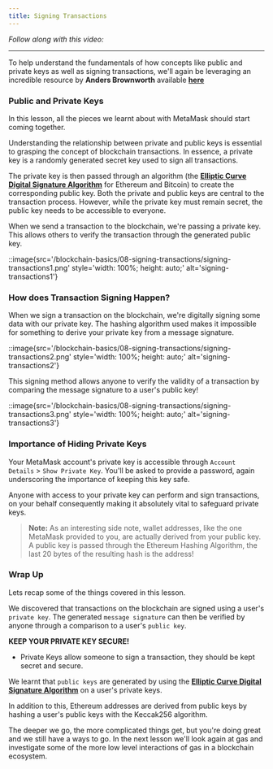 ```yaml
---
title: Signing Transactions
---
```


_Follow along with this video:_

---

To help understand the fundamentals of how concepts like public and private keys as well as signing transactions, we'll again be leveraging an incredible resource by **Anders Brownworth** available [**here**](https://andersbrownworth.com/blockchain/public-private-keys/)

### Public and Private Keys

In this lesson, all the pieces we learnt about with MetaMask should start coming together.

Understanding the relationship between private and public keys is essential to grasping the concept of blockchain transactions. In essence, a private key is a randomly generated secret key used to sign all transactions.

The private key is then passed through an algorithm (the [**Elliptic Curve Digital Signature Algorithm**](https://en.wikipedia.org/wiki/Elliptic_Curve_Digital_Signature_Algorithm) for Ethereum and Bitcoin) to create the corresponding public key. Both the private and public keys are central to the transaction process. However, while the private key must remain secret, the public key needs to be accessible to everyone.

When we send a transaction to the blockchain, we're passing a private key. This allows others to verify the transaction through the generated public key.

::image{src='/blockchain-basics/08-signing-transactions/signing-transactions1.png' style='width: 100%; height: auto;' alt='signing-transactions1'}

### How does Transaction Signing Happen?

When we sign a transaction on the blockchain, we're digitally signing some data with our private key. The hashing algorithm used makes it impossible for something to derive your private key from a message signature.

::image{src='/blockchain-basics/08-signing-transactions/signing-transactions2.png' style='width: 100%; height: auto;' alt='signing-transactions2'}

This signing method allows anyone to verify the validity of a transaction by comparing the message signature to a user's public key!

::image{src='/blockchain-basics/08-signing-transactions/signing-transactions3.png' style='width: 100%; height: auto;' alt='signing-transactions3'}

### Importance of Hiding Private Keys

Your MetaMask account's private key is accessible through `Account Details` > `Show Private Key`. You'll be asked to provide a password, again underscoring the importance of keeping this key safe.

Anyone with access to your private key can perform and sign transactions, on your behalf consequently making it absolutely vital to safeguard private keys.

> **Note:** As an interesting side note, wallet addresses, like the one MetaMask provided to you, are actually derived from your public key. A public key is passed through the Ethereum Hashing Algorithm, the last 20 bytes of the resulting hash is the address!

### Wrap Up

Lets recap some of the things covered in this lesson.

We discovered that transactions on the blockchain are signed using a user's `private key`. The generated `message signature` can then be verified by anyone through a comparison to a user's `public key`.

**KEEP YOUR PRIVATE KEY SECURE!**

- Private Keys allow someone to sign a transaction, they should be kept secret and secure.

We learnt that `public keys` are generated by using the [**Elliptic Curve Digital Signature Algorithm**](https://en.wikipedia.org/wiki/Elliptic_Curve_Digital_Signature_Algorithm) on a user's private keys.

In addition to this, Ethereum addresses are derived from public keys by hashing a user's public keys with the Keccak256 algorithm.

The deeper we go, the more complicated things get, but you're doing great and we still have a ways to go. In the next lesson we'll look again at gas and investigate some of the more low level interactions of gas in a blockchain ecosystem.
